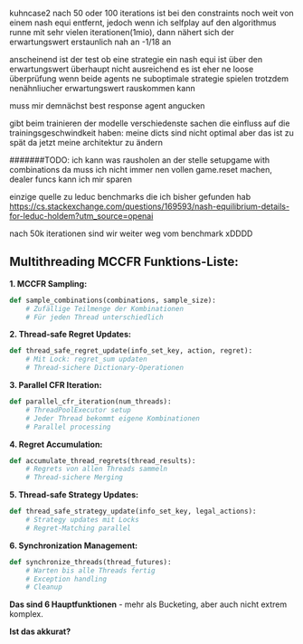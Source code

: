 kuhncase2 nach 50 oder 100 iterations ist bei den constraints noch weit von einem nash equi entfernt, jedoch wenn ich selfplay auf den algorithmus runne mit sehr vielen iterationen(1mio), dann nähert sich der erwartungswert erstaunlich nah an -1/18 an 

anscheinend ist der test ob eine strategie ein nash equi ist über den erwartungswert überhaupt nicht ausreichend
es ist eher ne loose überprüfung
 wenn beide agents ne suboptimale strategie spielen trotzdem nenähnliucher erwartungswert rauskommen kann

muss mir demnächst best response agent angucken 

gibt beim trainieren der modelle verschiedenste sachen die einfluss auf die trainingsgeschwindkeit haben:
meine dicts sind nicht optimal aber das ist zu spät da jetzt meine architektur zu ändern

#######TODO:
ich kann was rausholen an der stelle setupgame with combinations da muss ich nicht immer nen vollen game.reset machen, dealer funcs kann ich mir sparen 


einzige quelle zu leduc benchmarks die ich bisher gefunden hab 
https://cs.stackexchange.com/questions/169593/nash-equilibrium-details-for-leduc-holdem?utm_source=openai


nach 50k iterationen sind wir weiter weg vom benchmark xDDDD












































## **Multithreading MCCFR Funktions-Liste:**

**1. MCCFR Sampling:**
```python
def sample_combinations(combinations, sample_size):
    # Zufällige Teilmenge der Kombinationen
    # Für jeden Thread unterschiedlich
```

**2. Thread-safe Regret Updates:**
```python
def thread_safe_regret_update(info_set_key, action, regret):
    # Mit Lock: regret_sum updaten
    # Thread-sichere Dictionary-Operationen
```

**3. Parallel CFR Iteration:**
```python
def parallel_cfr_iteration(num_threads):
    # ThreadPoolExecutor setup
    # Jeder Thread bekommt eigene Kombinationen
    # Parallel processing
```

**4. Regret Accumulation:**
```python
def accumulate_thread_regrets(thread_results):
    # Regrets von allen Threads sammeln
    # Thread-sichere Merging
```

**5. Thread-safe Strategy Updates:**
```python
def thread_safe_strategy_update(info_set_key, legal_actions):
    # Strategy updates mit Locks
    # Regret-Matching parallel
```

**6. Synchronization Management:**
```python
def synchronize_threads(thread_futures):
    # Warten bis alle Threads fertig
    # Exception handling
    # Cleanup
```

**Das sind 6 Hauptfunktionen** - mehr als Bucketing, aber auch nicht extrem komplex.

**Ist das akkurat?**